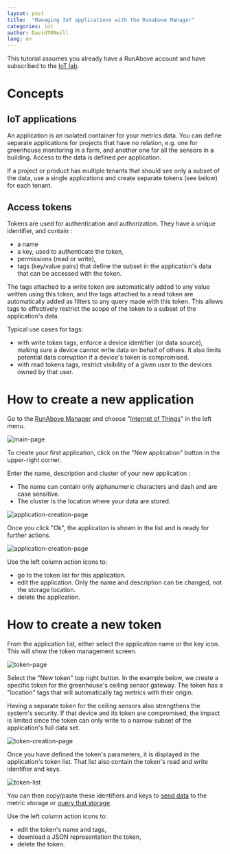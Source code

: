 ```yaml
---
layout: post
title:  "Managing IoT applications with the Runabove Manager"
categories: iot
author: DavidTONeill
lang: en
---
```


This tutorial assumes you already have a RunAbove account and have subscribed to the [IoT lab](https://www.runabove.com/iot/).

# Concepts

## IoT applications

An application is an isolated container for your metrics data. You can define separate applications for projects that have no relation, e.g. one for greenhouse monitoring in a farm, and another one for all the sensors in a building. Access to the data is defined per application.

If a project or product has multiple tenants that should see only a subset of the data, use a single applications and create separate tokens (see below) for each tenant.

## Access tokens

Tokens are used for authentication and authorization. They have a unique identifier, and contain :

* a name
* a key, used to authenticate the token,
* permissions (read or write),
* tags (key/value pairs) that define the subset in the application's data that can be accessed with the token.

The tags attached to a write token are automatically added to any value written using this token, and the tags attached to a read token are automatically added as filters to any query made with this token. This allows tags to effectively restrict the scope of the token to a subset of the application's data.

Typical use cases for tags:

* with write token tags, enforce a device identifier (or data source), making sure a device cannot write data on behalf of others. It also limits potential data corruption if a device's token is compromised.
* with read tokens tags, restrict visibility of a given user to the devices owned by that user.

# How to create a new application

Go to the [RunAbove Manager](https://cloud.runabove.com) and choose "[Internet of Things](https://cloud.runabove.com/#/iot)" in the left menu.

![main-page][2]

To create your first application, click on the "New application" button in the upper-right corner.

Enter the name, description and cluster of your new application :

* The name can contain only alphanumeric characters and dash and are case sensitive.
* The cluster is the location where your data are stored.

![application-creation-page][3]

Once you click "Ok", the application is shown in the list and is ready for further actions.

![application-creation-page][4]

Use the left column action icons to:

* go to the token list for this application.
* edit the application. Only the name and description can be changed, not the storage location.
* delete the application.

# How to create a new token

From the application list, either select the application name or the key icon. This will show the token management screen.

![token-page][7]

Select the "New token" top right button. In the example below, we create a specific token for the greenhouse's ceiling sensor gateway. The token has a "location" tags that will automatically tag metrics with their origin.

Having a separate token for the ceiling sensors also strengthens the system's security. If that device and its token are compromised, the impact is limited since the token can only write to a narrow subset of the application's full data set.

![token-creation-page][8]

Once you have defined the token's parameters, it is displayed in the application's token list. That list also contain the token's read and write identifier and keys.

![token-list][9]

You can then copy/paste these identifiers and keys to [send data][10] to the metric storage or [query that storage][11].

Use the left column action icons to:

* edit the token's name and tags,
* download a JSON representation the token,
* delete the token.


[1]: /kb/images/2015-08-10-how-to-manage-iot-applications-using-runabove-manager/main-page.png
[2]: /kb/images/2015-08-10-how-to-manage-iot-applications-using-runabove-manager/empty-application-page.png
[3]: /kb/images/2015-08-10-how-to-manage-iot-applications-using-runabove-manager/application-creation-page.png
[4]: /kb/images/2015-08-10-how-to-manage-iot-applications-using-runabove-manager/application-page.png
[5]: /kb/images/2015-08-10-how-to-manage-iot-applications-using-runabove-manager/application-row.png
[6]: /kb/images/2015-08-10-how-to-manage-iot-applications-using-runabove-manager/application-modification-page.png
[7]: /kb/images/2015-08-10-how-to-manage-iot-applications-using-runabove-manager/token-page.png
[8]: /kb/images/2015-08-10-how-to-manage-iot-applications-using-runabove-manager/token-creation-page.png
[9]: /kb/images/2015-08-10-how-to-manage-iot-applications-using-runabove-manager/token-list.png
[10]: how-to-push-data-to-runabove-iot.html
[11]: how-to-get-data-from-runabove-iot.html
